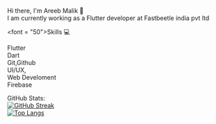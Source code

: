 


Hi there, I'm Areeb Malik :wave:
<br>
I am currently working as a Flutter developer at Fastbeetle india pvt ltd


<font = "50">Skills   💻</font> 
<br>

Flutter
<br>
Dart
<br>
Git,Github
<br>
UI/UX,
<br>
Web Develoment
<br>
Firebase
<br>

GitHub Stats:
<br>
[![GitHub Streak](https://streak-stats.demolab.com/?user=Malikareeb)](https://git.io/streak-stats)
<br>
[![Top Langs](https://github-readme-stats.vercel.app/api/top-langs/?username=Malikareeb&layout=compact)](https://github.com/nashirdrabi/github-readme-stats)


